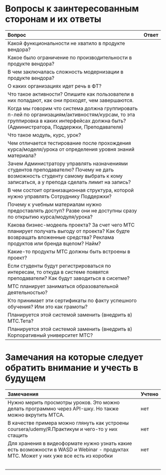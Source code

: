 # Вопросы к заинтересованным сторонам и их ответы
| Вопрос | Ответ |
|:---------------------------|:------|
| Какой функциональности не хватило в продукте вендора? |  |
| Какое было ограничение по производительности в продукте вендора? |  |
| В чем заключалась сложность модернизации в продукте вендора? |  |
| О каких организациях идет речь в ФТ? |  |
| Что такое активности? Опишите как пользователи в них попадают, как они проходят, чем завершаются. |  |
| Когда мы говорим что система должна группировать п-лей по организациям/активностям/курсам, то эта группировка в каких интерфейсах должна быть? (Администратора, Поддержки, Преподавателя) |  |
| Что такое модуль, курс, урок? |  |
| Чем отличается тестирование после прохождения курса/моделя/урока от определения уровня знаний материала? |  |
| Зачем Администратору управлять назначениями студентов преподавателю? Почему не дать возможность студенту самому выбрать к кому записаться, а у препода сделать лимит на запись? |  |
| В чем состоит организационная структура, которой нужно управлять Сотруднику Поддержки? |  |
| Почему к учебным материалам нужно предоставлять доступ? Разве они не доступны сразу по открытию курса/модуля/урока? |  |
| Какова бизнес-модеель проекта? За счет чего МТС планирует получать выгоду от проекта? Как будте возвращать вложенные средства? Реклама продуктов или бренда вцелом? Найм? |  |
| Какие-то продукты МТС должны быть встроены в проект? |  |
| Если студенты будут регистрироваться по интересам, то откуда в системе появятся преподаватели? Как будут заводиться в сисетме? |  |
| МТС планирует заниматься образовательной деятельностью? |  |
| Кто принимает эти сертификаты по факту успешного обучения? Или это как грамоты? |  |
| Планируется этой системой заменить (внедрить в) МТС.Тета? |  |
| Планируется этой системой заменить (внедрить в) Корпоративный университет МТС? |  |

# Замечания на которые следует обратить внимание и учесть в будущем

| Замечаения | Учтено |
|:---------------------------|:------|
| Нужно мерить просмотры уроков. Это можно делать программно через API-шку. Но также можно вкрутить МТСА. | нет |
| В качестве примера можно глянуть как устроены coursera/udemy/Я.Практикум и чего-то у них стащить | нет |
| Для хранения в видеоформате нужно узнать какие есть возможности в WASD и Webinar - продуктах МТС. Может у них уже все есть из коробки | нет  |
|  |  |
|  |  |
|  |  |
|  |  |
|  |  |